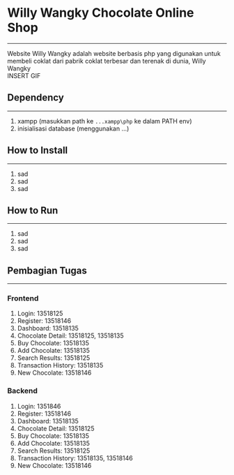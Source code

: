 # Willy Wangky Chocolate Online Shop

---

Website Willy Wangky adalah website berbasis php yang digunakan untuk membeli coklat dari pabrik coklat terbesar dan terenak di dunia, Willy Wangky  
INSERT GIF

## Dependency

---

1. xampp (masukkan path ke `...xampp\php` ke dalam PATH env)
2. inisialisasi database (menggunakan ...)

## How to Install

---

1. sad
2. sad
3. sad

## How to Run

---

1. sad
2. sad
3. sad

## Pembagian Tugas

---

### Frontend

1. Login: 13518125
2. Register: 13518146
3. Dashboard: 13518135
4. Chocolate Detail: 13518125, 13518135
5. Buy Chocolate: 13518135
6. Add Chocolate: 13518135
7. Search Results: 13518125
8. Transaction History: 13518135
9. New Chocolate: 13518146

### Backend

1. Login: 1351846
2. Register: 13518146
3. Dashboard: 13518135
4. Chocolate Detail: 13518125
5. Buy Chocolate: 13518135
6. Add Chocolate: 13518135
7. Search Results: 13518125
8. Transaction History: 13518135, 13518146
9. New Chocolate: 13518146
